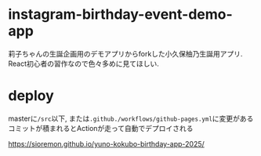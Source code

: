 # instagram-birthday-event-demo-app
莉子ちゃんの生誕企画用のデモアプリからforkした小久保柚乃生誕用アプリ. 
React初心者の習作なので色々多めに見てほしい. 

# deploy
masterに`/src`以下, または`.github./workflows/github-pages.yml`に変更があるコミットが積まれるとActionが走って自動でデプロイされる  

https://sioremon.github.io/yuno-kokubo-birthday-app-2025/

